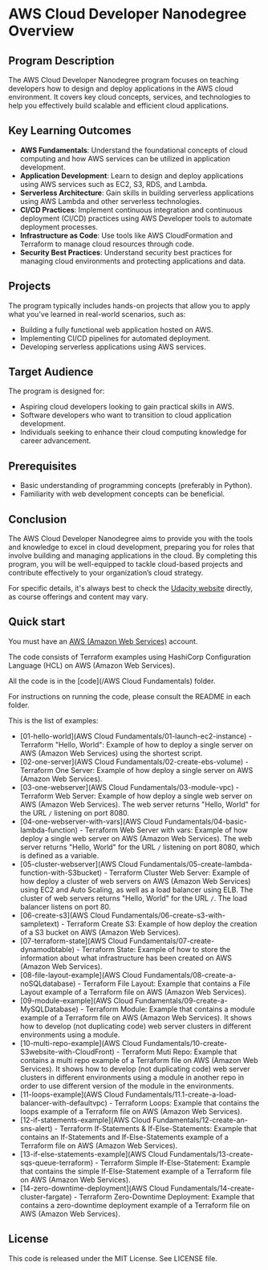 # AWS Cloud Developer Nanodegree Overview

## Program Description
The AWS Cloud Developer Nanodegree program focuses on teaching developers how to design and deploy applications in the AWS cloud environment. It covers key cloud concepts, services, and technologies to help you effectively build scalable and efficient cloud applications.

## Key Learning Outcomes
- **AWS Fundamentals**: Understand the foundational concepts of cloud computing and how AWS services can be utilized in application development.
- **Application Development**: Learn to design and deploy applications using AWS services such as EC2, S3, RDS, and Lambda.
- **Serverless Architecture**: Gain skills in building serverless applications using AWS Lambda and other serverless technologies.
- **CI/CD Practices**: Implement continuous integration and continuous deployment (CI/CD) practices using AWS Developer tools to automate deployment processes.
- **Infrastructure as Code**: Use tools like AWS CloudFormation and Terraform to manage cloud resources through code.
- **Security Best Practices**: Understand security best practices for managing cloud environments and protecting applications and data.

## Projects
The program typically includes hands-on projects that allow you to apply what you've learned in real-world scenarios, such as:
- Building a fully functional web application hosted on AWS.
- Implementing CI/CD pipelines for automated deployment.
- Developing serverless applications using AWS services.

## Target Audience
The program is designed for:
- Aspiring cloud developers looking to gain practical skills in AWS.
- Software developers who want to transition to cloud application development.
- Individuals seeking to enhance their cloud computing knowledge for career advancement.

## Prerequisites
- Basic understanding of programming concepts (preferably in Python).
- Familiarity with web development concepts can be beneficial.

## Conclusion
The AWS Cloud Developer Nanodegree aims to provide you with the tools and knowledge to excel in cloud development, preparing you for roles that involve building and managing applications in the cloud. By completing this program, you will be well-equipped to tackle cloud-based projects and contribute effectively to your organization’s cloud strategy.

For specific details, it's always best to check the [Udacity website](https://www.udacity.com) directly, as course offerings and content may vary.


## Quick start

You must have an [AWS (Amazon Web Services)](http://aws.amazon.com/) account.

The code consists of Terraform examples using HashiCorp Configuration Language (HCL) on AWS (Amazon Web Services).

All the code is in the [code](/AWS Cloud Fundamentals) folder.

For instructions on running the code, please consult the README in each folder.

This is the list of examples:

* [01-hello-world](AWS Cloud Fundamentals/01-launch-ec2-instance) - Terraform "Hello, World": Example of how to deploy a single server on AWS (Amazon Web Services) using the shortest script.
* [02-one-server](AWS Cloud Fundamentals/02-create-ebs-volume) - Terraform One Server: Example of how deploy a single server on AWS (Amazon Web Services).
* [03-one-webserver](AWS Cloud Fundamentals/03-module-vpc) - Terraform Web Server: Example of how deploy a single web server on AWS (Amazon Web Services). The web server returns "Hello, World" for the URL `/` listening on port 8080.
* [04-one-webserver-with-vars](AWS Cloud Fundamentals/04-basic-lambda-function) - Terraform Web Server with vars: Example of how deploy a single web server on AWS (Amazon Web Services). The web server returns "Hello, World" for the URL `/` listening on port 8080, which is defined as a variable.
* [05-cluster-webserver](AWS Cloud Fundamentals/05-create-lambda-function-with-S3bucket) - Terraform Cluster Web Server: Example of how deploy a cluster of web servers on AWS (Amazon Web Services) using EC2 and Auto Scaling, as well as a load balancer using ELB. The cluster of web servers returns "Hello, World" for the URL `/`. The load balancer listens on port 80.
* [06-create-s3](AWS Cloud Fundamentals/06-create-s3-with-sampletext) - Terraform Create S3: Example of how deploy the creation of a S3 bucket on AWS (Amazon Web Services).
* [07-terraform-state](AWS Cloud Fundamentals/07-create-dynamodbtable) - Terraform State: Example of how to store the information about what infrastructure has been created on AWS (Amazon Web Services).
* [08-file-layout-example](AWS Cloud Fundamentals/08-create-a-noSQLdatabase) - Terraform File Layout: Example that contains a File Layout example of a Terraform file on AWS (Amazon Web Services).
* [09-module-example](AWS Cloud Fundamentals/09-create-a-MySQLDatabase) - Terraform Module: Example that contains a module example of a Terraform file on AWS (Amazon Web Services). It shows how to develop (not duplicating code) web server clusters in different environments using a module.
* [10-multi-repo-example](AWS Cloud Fundamentals/10-create-S3website-with-CloudFront) - Terraform Muti Repo: Example that contains a multi repo example of a Terraform file on AWS (Amazon Web Services). It shows how to develop (not duplicating code) web server clusters in different environments using a module in another repo in order to use different version of the module in the environments.
* [11-loops-example](AWS Cloud Fundamentals/11.1-create-a-load-balancer-with-defaultvpc) - Terraform Loops: Example that contains the loops example of a Terraform file on AWS (Amazon Web Services).
* [12-if-statements-example](AWS Cloud Fundamentals/12-create-an-sns-alert) - Terraform If-Statements & If-Else-Statements: Example that contains an If-Statements and If-Else-Statements example of a Terraform file on AWS (Amazon Web Services).
* [13-if-else-statements-example](AWS Cloud Fundamentals/13-create-sqs-queue-terraform) - Terraform Simple If-Else-Statement: Example that contains the simple If-Else-Statement example of a Terraform file on AWS (Amazon Web Services).
* [14-zero-downtime-deployment](AWS Cloud Fundamentals/14-create-cluster-fargate) - Terraform Zero-Downtime Deployment: Example that contains a zero-downtime deployment example of a Terraform file on AWS (Amazon Web Services).

## License

This code is released under the MIT License. See LICENSE file.
